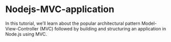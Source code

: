 # Nodejs-MVC-application
In this tutorial, we’ll learn about the popular architectural pattern Model-View-Controller (MVC) followed by building and structuring an application in Node.js using MVC.
